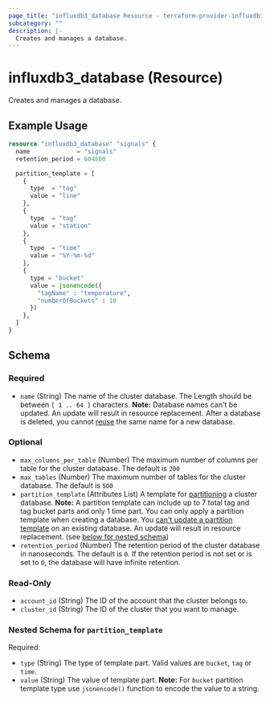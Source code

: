 ```yaml
---
page_title: "influxdb3_database Resource - terraform-provider-influxdb3"
subcategory: ""
description: |-
  Creates and manages a database.
---
```


# influxdb3_database (Resource)

Creates and manages a database.

## Example Usage

```terraform
resource "influxdb3_database" "signals" {
  name             = "signals"
  retention_period = 604800

  partition_template = [
    {
      type  = "tag"
      value = "line"
    },
    {
      type  = "tag"
      value = "station"
    },
    {
      type  = "time"
      value = "%Y-%m-%d"
    },
    {
      type = "bucket"
      value = jsonencode({
        "tagName" : "temperature",
        "numberOfBuckets" : 10
      })
    },
  ]
}
```

<!-- schema generated by tfplugindocs -->
## Schema

### Required

- `name` (String) The name of the cluster database. The Length should be between `[ 1 .. 64 ]` characters. **Note:** Database names can't be updated.  An update will result in resource replacement. After a database is deleted, you cannot [reuse](https://docs.influxdata.com/influxdb/cloud-dedicated/admin/databases/delete/#cannot-reuse-database-names) the same name for a new database.

### Optional

- `max_columns_per_table` (Number) The maximum number of columns per table for the cluster database. The default is `200`
- `max_tables` (Number) The maximum number of tables for the cluster database. The default is `500`
- `partition_template` (Attributes List) A template for [partitioning](https://docs.influxdata.com/influxdb/cloud-dedicated/admin/custom-partitions/partition-templates/) a cluster database. **Note:** A partition template can include up to 7 total tag and tag bucket parts and only 1 time part. You can only apply a partition template when creating a database. You [can't update a partition template](https://docs.influxdata.com/influxdb/cloud-dedicated/admin/databases/create/#partition-templates-can-only-be-applied-on-create) on an existing database. An update will result in resource replacement. (see [below for nested schema](#nestedatt--partition_template))
- `retention_period` (Number) The retention period of the cluster database in nanoseconds. The default is `0`. If the retention period is not set or is set to `0`, the database will have infinite retention.

### Read-Only

- `account_id` (String) The ID of the account that the cluster belongs to.
- `cluster_id` (String) The ID of the cluster that you want to manage.

<a id="nestedatt--partition_template"></a>
### Nested Schema for `partition_template`

Required:

- `type` (String) The type of template part. Valid values are `bucket`, `tag` or `time`.
- `value` (String) The value of template part. **Note:** For `bucket` partition template type use `jsonencode()` function to encode the value to a string.
